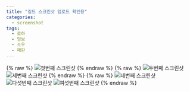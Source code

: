 ```yaml
---
title: "길드 스크린샷 업로드 확인용"
categories:
  - screenshot
tags:
  - 로하
  - 밍브
  - 소우 
  - 패판
---
```


{% raw %}
<img src="{{ site.url }}{{ site.baseurl }}/assets/roha_guild/group_pic1.png" alt="첫번째 스크린샷">
{% endraw %}
{% raw %}
<img src="{{ site.url }}{{ site.baseurl }}/assets/roha_guild/group_pic2.png" alt="두번째 스크린샷">
<img src="{{ site.url }}{{ site.baseurl }}/assets/roha_guild/group_pic3.png" alt="세번째 스크린샷">
{% endraw %}
{% raw %}
<img src="{{ site.url }}{{ site.baseurl }}/assets/roha_guild/group_pic4.png" alt="네번째 스크린샷">
<img src="{{ site.url }}{{ site.baseurl }}/assets/roha_guild/group_pic5.png" alt="다섯번째 스크린샷">
<img src="{{ site.url }}{{ site.baseurl }}/assets/roha_guild/group_pic6.png" alt="여섯번째 스크린샷">
{% endraw %}
